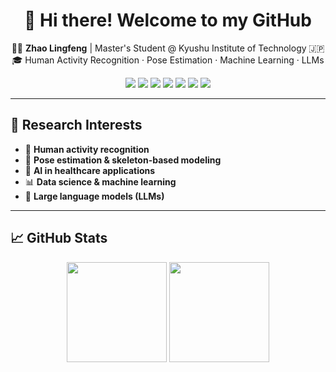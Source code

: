 <h1 align="center">👋 Hi there! Welcome to my GitHub</h1>

<p align="center">
  🧑‍💻 <strong>Zhao Lingfeng</strong> | Master's Student @ Kyushu Institute of Technology 🇯🇵  
  <br>
  🎓 Human Activity Recognition · Pose Estimation · Machine Learning · LLMs
</p>

<p align="center">
  <img src="https://img.shields.io/badge/Python-3.9-blue?logo=python" />
  <img src="https://img.shields.io/badge/PyTorch-E95420?logo=pytorch" />
  <img src="https://img.shields.io/badge/TensorFlow-FF6F00?logo=tensorflow" />
  <img src="https://img.shields.io/badge/Scikit--learn-F7931E?logo=scikit-learn" />
  <img src="https://img.shields.io/badge/MediaPipe-FFD700?logo=google" />
  <img src="https://img.shields.io/badge/LLM-GPT--4-5E97F6?logo=openai" />
  <img src="https://img.shields.io/badge/SMOTE-Data%20Aug-green" />
</p>

---

## 🧠 Research Interests

- 🧍 **Human activity recognition**  
- 🦾 **Pose estimation & skeleton-based modeling**  
- 🏥 **AI in healthcare applications**  
- 📊 **Data science & machine learning**  
- 🧠 **Large language models (LLMs)**

---

## 📈 GitHub Stats

<p align="center">
  <img src="https://github-readme-stats.vercel.app/api?username=zhao-lingfeng&show_icons=true&theme=tokyonight" height="160" />
  <img src="https://github-readme-stats.vercel.app/api/top-langs/?username=zhao-lingfeng&layout=compact&theme=tokyonight" height="160"/>
</p>
